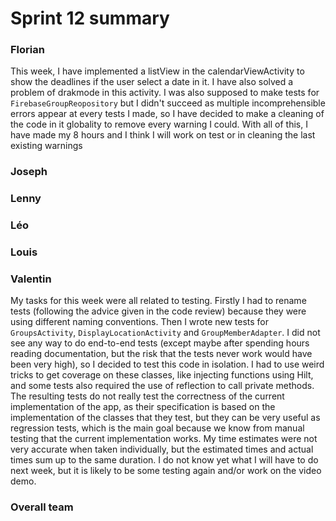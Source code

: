 Sprint 12 summary
================

### Florian
This week, I have implemented a listView in the calendarViewActivity to show the deadlines 
if the user select a date in it. I have also solved a problem of drakmode in this activity.
I was also supposed to make tests for `FirebaseGroupReopository` but I didn't succeed as
multiple incomprehensible errors appear at every tests I made, so I have decided to make a
cleaning of the code in it globality to remove every warning I could. With all of this, I have
made my 8 hours and I think I will work on test or in cleaning the last existing warnings 

### Joseph

### Lenny

### Léo

### Louis

### Valentin
My tasks for this week were all related to testing. Firstly I had to rename
tests (following the advice given in the code review) because they were using
different naming conventions. Then I wrote new tests for `GroupsActivity`,
`DisplayLocationActivity` and `GroupMemberAdapter`. I did not see any way to
do end-to-end tests (except maybe after spending hours reading documentation,
but the risk that the tests never work would have been very high), so I
decided to test this code in isolation. I had to use weird tricks to get
coverage on these classes, like injecting functions using Hilt, and some tests also
required the use of reflection to call private methods. The resulting tests do
not really test the correctness of the current implementation of the app, as
their specification is based on the implementation of the classes that they
test, but they can be very useful as regression tests, which is the main goal
because we know from manual testing that the current implementation works. My
time estimates were not very accurate when taken individually, but the estimated
times and actual times sum up to the same duration. I do not know yet what I
will have to do next week, but it is likely to be some testing again and/or work
on the video demo.

### Overall team
